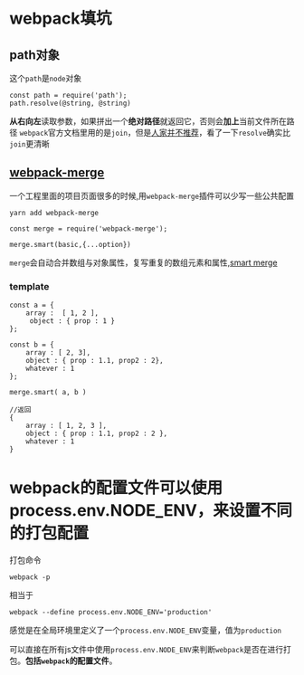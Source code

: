 # webpack填坑
## path对象
这个`path`是`node`对象

	const path = require('path');
	path.resolve(@string, @string)

**从右向左**读取参数，如果拼出一个**绝对路径**就返回它，否则会**加上**当前文件所在路径
`webpack`官方文档里用的是`join`，但是[人家并不推荐](https://segmentfault.com/q/1010000004820583)，看了一下`resolve`确实比`join`更清晰

## [webpack-merge](https://www.npmjs.com/package/webpack-merge)

一个工程里面的项目页面很多的时候,用`webpack-merge`插件可以少写一些公共配置

	yarn add webpack-merge

	const merge = require('webpack-merge');

	merge.smart(basic,{...option})

`merge`会自动合并数组与对象属性，复写重复的数组元素和属性,[smart merge](https://www.npmjs.com/package/webpack-merge#mergesmartconfiguration--configuration)

### template

	const a = { 
		array :  [ 1, 2 ],
		 object : { prop : 1 } 
	};

	const b = { 
		array : [ 2, 3], 
		object : { prop : 1.1, prop2 : 2}, 
		whatever : 1
	};

	merge.smart( a, b ) 
	
	//返回
	{ 
		array : [ 1, 2, 3 ],
		object : { prop : 1.1, prop2 : 2 },
		whatever : 1
	}

# webpack的配置文件可以使用process.env.NODE_ENV，来设置不同的打包配置

打包命令

	webpack -p 

 相当于 

	webpack --define process.env.NODE_ENV='production'

感觉是在全局环境里定义了一个`process.env.NODE_ENV`变量，值为`production`

 可以直接在所有js文件中使用`process.env.NODE_ENV`来判断`webpack`是否在进行打包。**包括`webpack`的配置文件**。